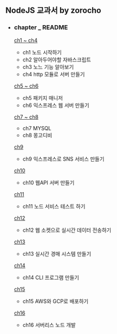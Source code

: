 ##  NodeJS 교과서 by zorocho

- ### chapter _ README

  [ch1 ~ ch4](https://github.com/42azimut/nodeBook/blob/master/README_ch1-ch4.md)
  - ch1 노드 시작하기
  - ch2 알아두어야할 자바스크립트
  - ch3 노느 기능 알아보기
  - ch4 http 모듈로 서버 만들기

  [ch5 ~ ch6](https://github.com/42azimut/nodeBook/blob/master/README_ch5-ch6.md)
    - ch5 패키지 매니저
    - ch6 익스프레스 웹 서버 만들기
  
  [ch7 ~ ch8](https://github.com/42azimut/nodeBook/blob/master/README_ch7-ch8.md)
    - ch7 MYSQL
    - ch8 몽고디비
  
  [ch9](https://github.com/42azimut/nodeBook/blob/master/README_ch9.md)
    - ch9 익스프레스로 SNS 서비스 만들기

   [ch10]()
    - ch10 웹API 서버 만들기

   [ch11]()
    - ch11 노드 서비스 테스트 하기

   [ch12]()
    - ch12 웹 소켓으로 실시간 데이터 전송하기

   [ch13]()
    - ch13 실시간 경매 시스템 만들기

   [ch14]()
    - ch14 CLI 프로그램 만들기

   [ch15]()
    - ch15 AWS와 GCP로 배포하기

   [ch16]()
    - ch16 서버리스 노드 개발

